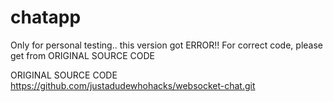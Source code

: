 # chatapp

Only for personal testing.. this version got ERROR!!
For correct code, please get from ORIGINAL SOURCE CODE

ORIGINAL SOURCE CODE
https://github.com/justadudewhohacks/websocket-chat.git
